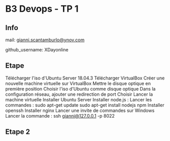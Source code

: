 # B3 Devops - TP 1
## Info
mail: gianni.scantamburlo@ynov.com

github_username: XDayonline

## Etape 
Télécharger l'iso d'Ubuntu Server 18.04.3
Télécharger VirtualBox 
Créer une nouvelle machine virtuelle sur VirtualBox
Mettre le disque optique en première position
Choisir l'iso d'Ubuntu comme disque optique
Dans la configuration réseau, ajouter une redirection de port
Choisir 
Lancer la machine virtuelle
Installer Ubuntu Server
Installer node.js :
Lancer les commandes :
  sudo apt-get update
  sudo apt-get install nodejs npm
Installer openssh
Installer nginx
Lancer une invite de commandes sur Windows
Lancer la commande : ssh gianni@127.0.0.1 -p 8022

## Etape 2
